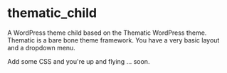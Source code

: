 # thematic_child
A WordPress theme child based on the Thematic WordPress theme. Thematic
is a bare bone theme framework. You have a very basic layout and a dropdown
menu. 

Add some CSS and you're up and flying ... soon.
